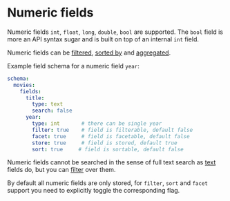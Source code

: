 # Numeric fields

Numeric fields `int`, `float`, `long`, `double`, `bool` are supported. The `bool` field is more an API syntax sugar and is built on top of an internal `int` field.

Numeric fields can be [filtered](../../search/filter.md#filters), [sorted by](../../search/sort.md) and [aggregated](../../search/facet.md).

Example field schema for a numeric field `year`:

```yaml
schema:
  movies:
    fields:
      title:
        type: text
        search: false
      year:
        type: int       # there can be single year
        filter: true    # field is filterable, default false
        facet: true     # field is facetable, default false
        store: true     # field is stored, default true
        sort: true     # field is sortable, default false
```

Numeric fields cannot be searched in the sense of full text search as [text](text.md) fields do, but you can [filter](../../search/filter.md) over them.

By default all numeric fields are only stored, for `filter`, `sort` and `facet` support you need to explicitly toggle the corresponding flag.
